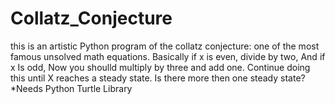 # Collatz_Conjecture
this is an artistic Python program of the collatz conjecture: one of the most famous unsolved math equations. Basically if x is even, divide by two, And if x Is odd, Now you shoulld multiply by three and add one. Continue doing this until X reaches a steady state. Is there more then one steady state? *Needs Python Turtle Library
